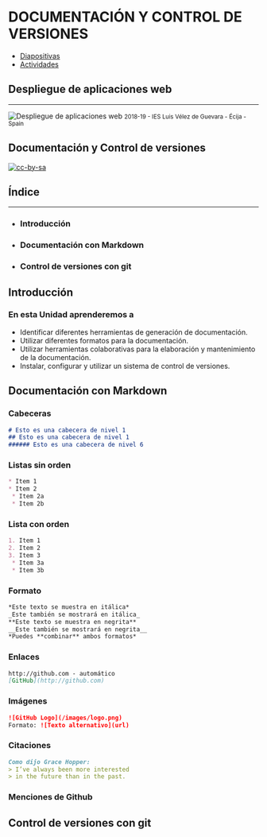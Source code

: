 # DOCUMENTACIÓN Y CONTROL DE VERSIONES

- [Diapositivas](http://jamj2000.github.io/despliegueaplicacionesweb/6/diapositivas)
- [Actividades](http://jamj2000.github.io/despliegueaplicacionesweb/6/actividades)

<!---
Ejemplos de inserción de videos

<video class="stretch" controls><source src="http://clips.vorwaerts-gmbh.de/big_buck_bunny.mp4" type="video/mp4"></video>
<iframe width="560" height="315" src="https://www.youtube.com/embed/3RBq-WlL4cU" frameborder="0" allowfullscreen></iframe>

slide: data-background="#ff0000" 
element: class="fragment" data-fragment-index="1"
-->

## Despliegue de aplicaciones web
---
![Despliegue de aplicaciones web](http://jamj2000.github.io/despliegueaplicacionesweb/despliegueaplicacionesweb.png)
<small> 2018-19 - IES Luis Vélez de Guevara - Écija - Spain </small>


## Documentación y Control de versiones

[![cc-by-sa](http://jamj2000.github.io/despliegueaplicacionesweb/cc-by-sa.png)](http://creativecommons.org/licenses/by-sa/4.0/)


## Índice
--- 
- ### Introducción
- ### Documentación con Markdown
- ### Control de versiones con git

<!--- Note: Nota a pie de página. -->



## Introducción


### En esta Unidad aprenderemos a

- Identificar diferentes herramientas de generación de documentación.
- Utilizar diferentes formatos para la documentación.
- Utilizar herramientas colaborativas para la elaboración y mantenimiento de la documentación.
- Instalar, configurar y utilizar un sistema de control de versiones.



## Documentación con Markdown


### Cabeceras

```markdown
# Esto es una cabecera de nivel 1
## Esto es una cabecera de nivel 1
###### Esto es una cabecera de nivel 6
```


### Listas sin orden

```markdown
* Item 1
* Item 2
 * Item 2a
 * Item 2b
```


### Lista con orden

```markdown
1. Item 1
2. Item 2
3. Item 3
 * Item 3a
 * Item 3b
```


### Formato

```markdown
*Este texto se muestra en itálica*
_Este también se mostrará en itálica_
**Este texto se muestra en negrita**
__Este también se mostrará en negrita__
*Puedes **combinar** ambos formatos*
```


### Enlaces

```markdown
http://github.com - automático
[GitHub](http://github.com)
```


### Imágenes

```markdown
![GitHub Logo](/images/logo.png)
Formato: ![Texto alternativo](url)
```


### Citaciones

```markdown
Como dijo Grace Hopper:
> I’ve always been more interested
> in the future than in the past.
```


### Menciones de Github



## Control de versiones con git

